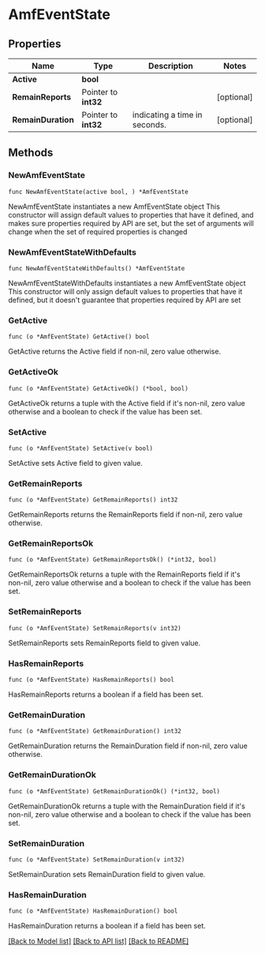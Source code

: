# AmfEventState

## Properties

Name | Type | Description | Notes
------------ | ------------- | ------------- | -------------
**Active** | **bool** |  | 
**RemainReports** | Pointer to **int32** |  | [optional] 
**RemainDuration** | Pointer to **int32** | indicating a time in seconds. | [optional] 

## Methods

### NewAmfEventState

`func NewAmfEventState(active bool, ) *AmfEventState`

NewAmfEventState instantiates a new AmfEventState object
This constructor will assign default values to properties that have it defined,
and makes sure properties required by API are set, but the set of arguments
will change when the set of required properties is changed

### NewAmfEventStateWithDefaults

`func NewAmfEventStateWithDefaults() *AmfEventState`

NewAmfEventStateWithDefaults instantiates a new AmfEventState object
This constructor will only assign default values to properties that have it defined,
but it doesn't guarantee that properties required by API are set

### GetActive

`func (o *AmfEventState) GetActive() bool`

GetActive returns the Active field if non-nil, zero value otherwise.

### GetActiveOk

`func (o *AmfEventState) GetActiveOk() (*bool, bool)`

GetActiveOk returns a tuple with the Active field if it's non-nil, zero value otherwise
and a boolean to check if the value has been set.

### SetActive

`func (o *AmfEventState) SetActive(v bool)`

SetActive sets Active field to given value.


### GetRemainReports

`func (o *AmfEventState) GetRemainReports() int32`

GetRemainReports returns the RemainReports field if non-nil, zero value otherwise.

### GetRemainReportsOk

`func (o *AmfEventState) GetRemainReportsOk() (*int32, bool)`

GetRemainReportsOk returns a tuple with the RemainReports field if it's non-nil, zero value otherwise
and a boolean to check if the value has been set.

### SetRemainReports

`func (o *AmfEventState) SetRemainReports(v int32)`

SetRemainReports sets RemainReports field to given value.

### HasRemainReports

`func (o *AmfEventState) HasRemainReports() bool`

HasRemainReports returns a boolean if a field has been set.

### GetRemainDuration

`func (o *AmfEventState) GetRemainDuration() int32`

GetRemainDuration returns the RemainDuration field if non-nil, zero value otherwise.

### GetRemainDurationOk

`func (o *AmfEventState) GetRemainDurationOk() (*int32, bool)`

GetRemainDurationOk returns a tuple with the RemainDuration field if it's non-nil, zero value otherwise
and a boolean to check if the value has been set.

### SetRemainDuration

`func (o *AmfEventState) SetRemainDuration(v int32)`

SetRemainDuration sets RemainDuration field to given value.

### HasRemainDuration

`func (o *AmfEventState) HasRemainDuration() bool`

HasRemainDuration returns a boolean if a field has been set.


[[Back to Model list]](../README.md#documentation-for-models) [[Back to API list]](../README.md#documentation-for-api-endpoints) [[Back to README]](../README.md)


